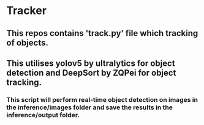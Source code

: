 # Tracker

## This repos contains 'track.py' file which tracking of objects.
## This utilises yolov5 by ultralytics for object detection and DeepSort by ZQPei for object tracking.
### This script will perform real-time object detection on images in the inference/images folder and save the results in the inference/output folder.
